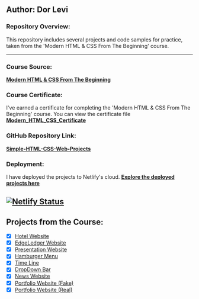 ## Author: Dor Levi

### Repository Overview:

This repository includes several projects and code samples for practice, taken from the 'Modern HTML & CSS From The Beginning' course.

---

### Course Source:

[**Modern HTML & CSS From The Beginning**](https://www.udemy.com/course/modern-html-css-from-the-beginning/)

### Course Certificate:

I've earned a certificate for completing the 'Modern HTML & CSS From The Beginning' course. You can view the certificate file [**Modern_HTML_CSS_Certificate**](https://github.com/DorLevi694/Simple-HTML-CSS-Web-Projects/Modern_HTML_CSS_Certificate.jpg)

### GitHub Repository Link:

[**Simple-HTML-CSS-Web-Projects**](https://github.com/DorLevi694/Simple-HTML-CSS-Web-Projects)

### Deployment:

I have deployed the projects to Netlify's cloud. [**Explore the deployed projects here**](https://dor-levi.netlify.app)

## [![Netlify Status](https://api.netlify.com/api/v1/badges/35672899-33d4-4d96-93c8-0a6d78d9cc69/deploy-status)](https://app.netlify.com/sites/dor-levi/deploys)

## Projects from the Course:

- [x] [Hotel Website](https://github.com/DorLevi694/Simple-HTML-CSS-Web-Projects/tree/master/hotel-website-html-css)
- [x] [EdgeLedger Website](https://github.com/DorLevi694/Simple-HTML-CSS-Web-Projects/tree/master/EdgeLedger)
- [x] [Presentation Website](https://github.com/DorLevi694/Simple-HTML-CSS-Web-Projects/tree/master/Presentation)
- [x] [Hamburger Menu](https://github.com/DorLevi694/Simple-HTML-CSS-Web-Projects/tree/master/Hamburger-Menu)
- [x] [Time Line](https://github.com/DorLevi694/Simple-HTML-CSS-Web-Projects/tree/master/TimeLine)
- [x] [DropDown Bar](https://github.com/DorLevi694/Simple-HTML-CSS-Web-Projects/tree/master/DropDownBar)
- [x] [News Website](https://github.com/DorLevi694/Simple-HTML-CSS-Web-Projects/tree/master/news-website)
- [x] [Portfolio Website (Fake)](https://github.com/DorLevi694/Simple-HTML-CSS-Web-Projects/tree/master/portfolio-website)
- [x] [Portfolio Website (Real)](https://github.com/DorLevi694/Simple-HTML-CSS-Web-Projects/tree/master)
